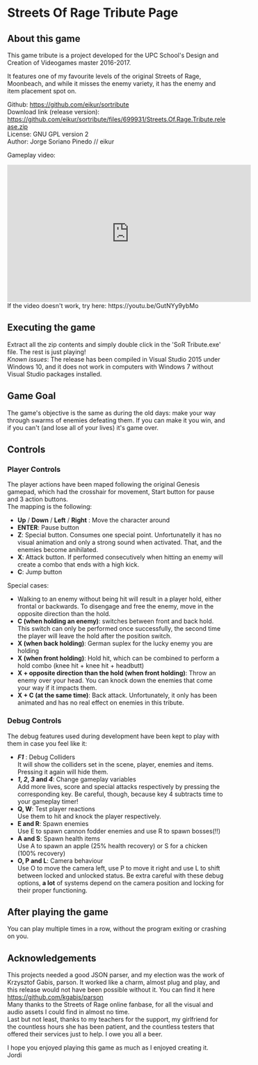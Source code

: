 # Streets Of Rage Tribute Page
## About this game

This game tribute is a project developed for the UPC School's Design and Creation of Videogames master 2016-2017.

It features one of my favourite levels of the original Streets of Rage, Moonbeach, and while it misses the enemy variety, it has the enemy and item placement spot on.

Github: https://github.com/eikur/sortribute   
Download link (release version): https://github.com/eikur/sortribute/files/699931/Streets.Of.Rage.Tribute.release.zip  
License: GNU GPL version 2  
Author: Jorge Soriano Pinedo // eikur  

Gameplay video: 
<iframe width="560" height="315" src="https://www.youtube.com/embed/GutNYy9ybMo" frameborder="0" allowfullscreen></iframe>
If the video doesn't work, try here: https://youtu.be/GutNYy9ybMo  

## Executing the game
Extract all the zip contents and simply double click in the 'SoR Tribute.exe' file. The rest is just playing!  
_Known issues_: The release has been compiled in Visual Studio 2015 under Windows 10, and it does not work in computers with Windows 7 without Visual Studio packages installed.

## Game Goal
The game's objective is the same as during the old days: make your way through swarms of enemies defeating them. If you can make it you win, and if you can't (and lose all of your lives) it's game over.

## Controls

### Player Controls

The player actions have been maped following the original Genesis gamepad, which had the crosshair for movement, Start button for pause and 3 action buttons.  
The mapping is the following:  

- **Up** / **Down** / **Left** / **Right** : Move the character around
- **ENTER**: Pause button  
- **Z**: Special button. Consumes one special point. Unfortunatelly it has no visual animation and only a strong sound when activated. That, and the enemies become anihilated.  
- **X**: Attack button. If performed consecutively when hitting an enemy will create a combo that ends with a high kick.
- **C**: Jump button

Special cases:

- Walking to an enemy without being hit will result in a player hold, either frontal or backwards. To disengage and free the enemy, move in the opposite direction than the hold.  
- **C (when holding an enemy)**: switches between front and back hold. This switch can only be performed once successfully, the second time the player will leave the hold after the position switch.  
- **X (when back holding)**: German suplex for the lucky enemy you are holding  
- **X (when front holding)**: Hold hit, which can be combined to perform a hold combo (knee hit + knee hit + headbutt)  
- **X + opposite direction than the hold (when front holding)**: Throw an enemy over your head. You can knock down the enemies that come your way if it impacts them.  
- **X + C (at the same time)**: Back attack. Unfortunately, it only has been animated and has no real effect on enemies in this tribute.

### Debug Controls

The debug features used during development have been kept to play with them in case you feel like it:  

- **_F1_** : Debug Colliders  
It will show the colliders set in the scene, player, enemies and items. Pressing it again will hide them.  
- **_1_, _2_, _3_ and _4_**: Change gameplay variables  
Add more lives, score and special attacks respectively by pressing the corresponding key. Be careful, though, because key 4 subtracts time to your gameplay timer!  
- **Q, W**: Test player reactions  
Use them to hit and knock the player respectively.  
- **E and R**: Spawn enemies  
Use E to spawn cannon fodder enemies and use R to spawn bosses(!!)
- **A and S**: Spawn health items  
Use A to spawn an apple (25% health recovery) or S for a chicken (100% recovery)  
- **O, P and L**: Camera behaviour  
Use O to move the camera left, use P to move it right and use L to shift between locked and unlocked status. Be extra careful with these debug options, **a lot** of systems depend on the camera position and locking for their proper functioning.

## After playing the game
You can play multiple times in a row, without the program exiting or crashing on you.  


## Acknowledgements
This projects needed a good JSON parser, and my election was the work of Krzysztof Gabis, parson. It worked like a charm, almost plug and play, and this release would not have been possible without it. You can find it here https://github.com/kgabis/parson  
Many thanks to the Streets of Rage online fanbase, for all the visual and audio assets I could find in almost no time.  
Last but not least, thanks to my teachers for the support, my girlfriend for the countless hours she has been patient, and the countless testers that offered their services just to help. I owe you all a beer.  

I hope you enjoyed playing this game as much as I enjoyed creating it.  
Jordi

